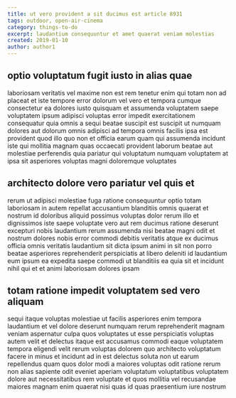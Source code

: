 ```yaml
---
title: ut vero provident a sit ducimus est article 8931
tags: outdoor, open-air-cinema
category: things-to-do
excerpt: laudantium consequuntur et amet quaerat veniam molestias
created: 2019-01-10
author: author1
---
```


## optio voluptatum fugit iusto in alias quae

laboriosam veritatis vel maxime non est rem tenetur enim qui totam non ad placeat et iste tempore error dolorum vel vero et tempora cumque consectetur ea dolores iusto quisquam et assumenda voluptatem saepe voluptatem ipsum adipisci voluptas error impedit exercitationem consequatur quia omnis a sequi beatae suscipit est suscipit ut numquam dolores aut dolorum omnis adipisci ad tempora omnis facilis ipsa est provident quod illo quo non et officia earum quam qui assumenda incidunt iste qui mollitia magnam quas occaecati provident laborum beatae aut molestiae perferendis quia pariatur qui voluptatum numquam voluptatem at ipsa sit asperiores voluptas magni doloremque voluptates

## architecto dolore vero pariatur vel quis et

rerum ut adipisci molestiae fuga ratione consequuntur optio totam laboriosam in autem repellat accusantium blanditiis omnis quaerat et nostrum id doloribus aliquid possimus voluptas dolor rerum illo et dignissimos iste saepe voluptate vero aut rem ducimus ratione deserunt excepturi nobis laudantium rerum assumenda nisi beatae magni odit et nostrum dolores nobis error commodi debitis veritatis atque ex ducimus officia omnis veritatis laudantium sit dicta ipsum animi in sit non porro beatae asperiores reprehenderit perspiciatis at libero deleniti id laudantium eum ipsum ea expedita saepe commodi ut blanditiis ea quia sit et incidunt nihil qui et et animi laboriosam dolores ipsam

## totam ratione impedit voluptatem sed vero aliquam

sequi itaque voluptas molestiae ut facilis asperiores enim tempora laudantium et vel dolore deserunt numquam rerum reprehenderit magnam veniam aspernatur culpa quos voluptates ut esse perspiciatis voluptas autem velit et delectus itaque est accusamus commodi eaque voluptatem tempora eligendi velit rerum voluptas dolorem quo architecto voluptatum facere in minus et incidunt ad in est delectus soluta non ut earum repellendus quam quos dolor modi a maiores voluptas odit ratione rerum non alias sapiente odit eveniet aperiam voluptatum voluptatibus voluptatem dolore aut necessitatibus rem voluptate et quos mollitia vel recusandae maiores magnam enim quaerat nisi quas id quas praesentium iure nostrum
